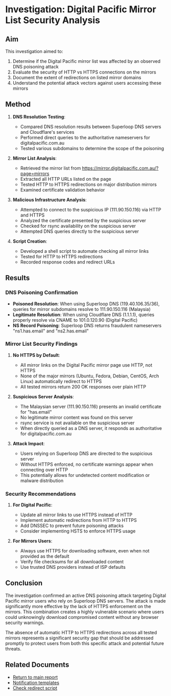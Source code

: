 # Investigation: Digital Pacific Mirror List Security Analysis

## Aim

This investigation aimed to:

1. Determine if the Digital Pacific mirror list was affected by an observed DNS poisoning attack
2. Evaluate the security of HTTP vs HTTPS connections on the mirrors
3. Document the extent of redirections on listed mirror domains
4. Understand the potential attack vectors against users accessing these mirrors

## Method

1. **DNS Resolution Testing**:
   - Compared DNS resolution results between Superloop DNS servers and Cloudflare's services
   - Performed direct queries to the authoritative nameservers for digitalpacific.com.au
   - Tested various subdomains to determine the scope of the poisoning

2. **Mirror List Analysis**:
   - Retrieved the mirror list from https://mirror.digitalpacific.com.au/?page=mirrors
   - Extracted all HTTP URLs listed on the page
   - Tested HTTP to HTTPS redirections on major distribution mirrors
   - Examined certificate validation behavior

3. **Malicious Infrastructure Analysis**:
   - Attempted to connect to the suspicious IP (111.90.150.116) via HTTP and HTTPS
   - Analyzed the certificate presented by the suspicious server
   - Checked for rsync availability on the suspicious server
   - Attempted DNS queries directly to the suspicious server

4. **Script Creation**:
   - Developed a shell script to automate checking all mirror links
   - Tested for HTTP to HTTPS redirections
   - Recorded response codes and redirect URLs

## Results

### DNS Poisoning Confirmation

- **Poisoned Resolution**: When using Superloop DNS (119.40.106.35/36), queries for mirror subdomains resolve to 111.90.150.116 (Malaysia)
- **Legitimate Resolution**: When using Cloudflare DNS (1.1.1.1), queries properly resolve via CNAME to 101.0.120.90 (Digital Pacific)
- **NS Record Poisoning**: Superloop DNS returns fraudulent nameservers "ns1.has.email" and "ns2.has.email"

### Mirror List Security Findings

1. **No HTTPS by Default**:
   - All mirror links on the Digital Pacific mirror page use HTTP, not HTTPS
   - None of the major mirrors (Ubuntu, Fedora, Debian, CentOS, Arch Linux) automatically redirect to HTTPS
   - All tested mirrors return 200 OK responses over plain HTTP

2. **Suspicious Server Analysis**:
   - The Malaysian server (111.90.150.116) presents an invalid certificate for "has.email"
   - No legitimate mirror content was found on this server
   - rsync service is not available on the suspicious server
   - When directly queried as a DNS server, it responds as authoritative for digitalpacific.com.au

3. **Attack Impact**:
   - Users relying on Superloop DNS are directed to the suspicious server
   - Without HTTPS enforced, no certificate warnings appear when connecting over HTTP
   - This potentially allows for undetected content modification or malware distribution

### Security Recommendations

1. **For Digital Pacific**:
   - Update all mirror links to use HTTPS instead of HTTP
   - Implement automatic redirections from HTTP to HTTPS
   - Add DNSSEC to prevent future poisoning attacks
   - Consider implementing HSTS to enforce HTTPS usage

2. **For Mirrors Users**:
   - Always use HTTPS for downloading software, even when not provided as the default
   - Verify file checksums for all downloaded content
   - Use trusted DNS providers instead of ISP defaults

## Conclusion

The investigation confirmed an active DNS poisoning attack targeting Digital Pacific mirror users who rely on Superloop DNS servers. The attack is made significantly more effective by the lack of HTTPS enforcement on the mirrors. This combination creates a highly vulnerable scenario where users could unknowingly download compromised content without any browser security warnings.

The absence of automatic HTTP to HTTPS redirections across all tested mirrors represents a significant security gap that should be addressed promptly to protect users from both this specific attack and potential future threats.

## Related Documents

- [Return to main report](../README.md)
- [Notification templates](../docs/)
- [Check redirect script](../scripts/check_mirror_redirects.sh)